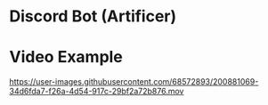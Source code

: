 # Discord Bot (Artificer)

# Video Example
https://user-images.githubusercontent.com/68572893/200881069-34d6fda7-f26a-4d54-917c-29bf2a72b876.mov

